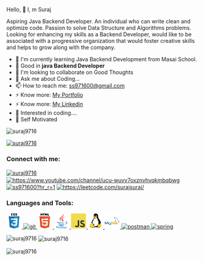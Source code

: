 Hello, 👋 I, m Suraj

Aspiring Java Backend Developer. An individual who can write clean and optimize code. Passion to solve Data Structure and Algorithms problems. Looking for enhancing my skills as a Backend Developer, would like to be associated with a progressive organization that would foster creative skills and helps to grow along with the company.

- 🌱 I'm currently learning Java Backend Development from Masai School.
- 🔭 Good in **java Backend Developer**
- 👯 I'm looking to collaborate on Good Thoughts
- 💬 Ask me about Coding...
- 📫 How to reach me: ss971600@gmail.com
- ⚡ Know more: [My Portfolio](https://suraj9716.github.io/suraj/)
- ⚡ Know more: [My Linkedin](https://www.linkedin.com/in/suraj9716/)
- 👯 Interested in coding....
- 👯 Self Motivated

<p align="left"> <img src="https://komarev.com/ghpvc/?username=suraj9716&label=Profile%20views&color=0e75b6&style=flat" alt="suraj9716" /> </p>

<p align="left"> <a href="https://github.com/ryo-ma/github-profile-trophy"><img src="https://github-profile-trophy.vercel.app/?username=suraj9716" alt="suraj9716" /></a> </p>

<h3 align="left">Connect with me:</h3>
<p align="left">
<a href="https://linkedin.com/in/suraj9716" target="blank"><img align="center" src="https://raw.githubusercontent.com/rahuldkjain/github-profile-readme-generator/master/src/images/icons/Social/linked-in-alt.svg" alt="suraj9716" height="30" width="40" /></a>
<a href="https://www.youtube.com/c/https://www.youtube.com/channel/ucu-wuvv7oxznvhvqkmbqbwg" target="blank"><img align="center" src="https://raw.githubusercontent.com/rahuldkjain/github-profile-readme-generator/master/src/images/icons/Social/youtube.svg" alt="https://www.youtube.com/channel/ucu-wuvv7oxznvhvqkmbqbwg" height="30" width="40" /></a>
<a href="https://www.hackerrank.com/ss971600?hr_r=1" target="blank"><img align="center" src="https://raw.githubusercontent.com/rahuldkjain/github-profile-readme-generator/master/src/images/icons/Social/hackerrank.svg" alt="ss971600?hr_r=1" height="30" width="40" /></a>
<a href="https://leetcode.com/suraj9716/" target="blank"><img align="center" src="https://raw.githubusercontent.com/rahuldkjain/github-profile-readme-generator/master/src/images/icons/Social/leet-code.svg" alt="https://leetcode.com/surajsuraj/" height="30" width="40" /></a>
</p>

<h3 align="left">Languages and Tools:</h3>
<p align="left"> <a href="https://www.w3schools.com/css/" target="_blank" rel="noreferrer"> <img src="https://raw.githubusercontent.com/devicons/devicon/master/icons/css3/css3-original-wordmark.svg" alt="css3" width="40" height="40"/> </a> <a href="https://git-scm.com/" target="_blank" rel="noreferrer"> <img src="https://www.vectorlogo.zone/logos/git-scm/git-scm-icon.svg" alt="git" width="40" height="40"/> </a> <a href="https://www.w3.org/html/" target="_blank" rel="noreferrer"> <img src="https://raw.githubusercontent.com/devicons/devicon/master/icons/html5/html5-original-wordmark.svg" alt="html5" width="40" height="40"/> </a> <a href="https://www.java.com" target="_blank" rel="noreferrer"> <img src="https://raw.githubusercontent.com/devicons/devicon/master/icons/java/java-original.svg" alt="java" width="40" height="40"/> </a> <a href="https://developer.mozilla.org/en-US/docs/Web/JavaScript" target="_blank" rel="noreferrer"> <img src="https://raw.githubusercontent.com/devicons/devicon/master/icons/javascript/javascript-original.svg" alt="javascript" width="40" height="40"/> </a> <a href="https://www.linux.org/" target="_blank" rel="noreferrer"> <img src="https://raw.githubusercontent.com/devicons/devicon/master/icons/linux/linux-original.svg" alt="linux" width="40" height="40"/> </a> <a href="https://www.mysql.com/" target="_blank" rel="noreferrer"> <img src="https://raw.githubusercontent.com/devicons/devicon/master/icons/mysql/mysql-original-wordmark.svg" alt="mysql" width="40" height="40"/> </a> <a href="https://postman.com" target="_blank" rel="noreferrer"> <img src="https://www.vectorlogo.zone/logos/getpostman/getpostman-icon.svg" alt="postman" width="40" height="40"/> </a> <a href="https://spring.io/" target="_blank" rel="noreferrer"> <img src="https://www.vectorlogo.zone/logos/springio/springio-icon.svg" alt="spring" width="40" height="40"/> </a> </p>

<p><img align="left" src="https://github-readme-stats.vercel.app/api/top-langs?username=suraj9716&show_icons=true&locale=en&layout=compact" alt="suraj9716" /></p>

<p>&nbsp;<img align="center" src="https://github-readme-stats.vercel.app/api?username=suraj9716&show_icons=true&locale=en" alt="suraj9716" /></p>

<p><img align="center" src="https://github-readme-streak-stats.herokuapp.com/?user=suraj9716&" alt="suraj9716" /></p>

